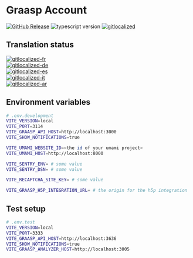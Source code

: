 # Graasp Account

[![GitHub Release](https://img.shields.io/github/release/graasp/graasp-library)](https://github.com/graasp-account/releases)
![typescript version](https://img.shields.io/github/package-json/dependency-version/graasp/graasp-library/dev/typescript)
[![gitlocalized](https://gitlocalize.com/repo/8978/whole_project/badge.svg)](https://gitlocalize.com/repo/8978?utm_source=badge)

## Translation status

[![gitlocalized-fr](https://gitlocalize.com/repo/8978/fr/badge.svg)](https://gitlocalize.com/repo/8978/fr?utm_source=badge)  
[![gitlocalized-de](https://gitlocalize.com/repo/8978/de/badge.svg)](https://gitlocalize.com/repo/8978/de?utm_source=badge)  
[![gitlocalized-es](https://gitlocalize.com/repo/8978/es/badge.svg)](https://gitlocalize.com/repo/8978/es?utm_source=badge)  
[![gitlocalized-it](https://gitlocalize.com/repo/8978/it/badge.svg)](https://gitlocalize.com/repo/8978/it?utm_source=badge)  
[![gitlocalized-ar](https://gitlocalize.com/repo/8978/ar/badge.svg)](https://gitlocalize.com/repo/8978/ar?utm_source=badge)  

## Environment variables

```sh
# .env.development
VITE_VERSION=local
VITE_PORT=3114
VITE_GRAASP_API_HOST=http://localhost:3000
VITE_SHOW_NOTIFICATIONS=true

VITE_UMAMI_WEBSITE_ID=<the id of your umami project>
VITE_UMAMI_HOST=http://localhost:8000

VITE_SENTRY_ENV= # some value
VITE_SENTRY_DSN= # some value

VITE_RECAPTCHA_SITE_KEY= # some value

VITE_GRAASP_H5P_INTEGRATION_URL= # the origin for the h5p integration
```

## Test setup

```sh
# .env.test
VITE_VERSION=local
VITE_PORT=3333
VITE_GRAASP_API_HOST=http://localhost:3636
VITE_SHOW_NOTIFICATIONS=true
VITE_GRAASP_ANALYZER_HOST=http://localhost:3005

```
